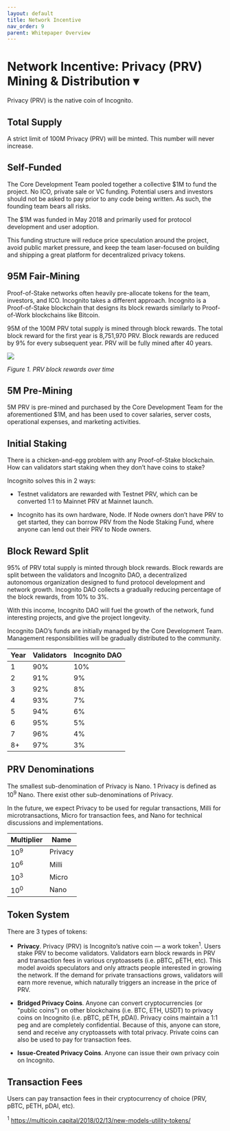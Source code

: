 ```yaml
---
layout: default
title: Network Incentive
nav_order: 9
parent: Whitepaper Overview
---
```


# Network Incentive: Privacy (PRV) Mining & Distribution ▾

Privacy (PRV) is the native coin of Incognito.

## Total Supply

A strict limit of 100M Privacy (PRV) will be minted. This number will never increase.

## Self-Funded

The Core Development Team pooled together a collective $1M to fund the project. No ICO, private sale or VC funding. Potential users and investors should not be asked to pay prior to any code being written. As such, the founding team bears all risks.

The $1M was funded in May 2018 and primarily used for protocol development and user adoption.

This funding structure will reduce price speculation around the project, avoid public market pressure, and keep the team laser-focused on building and shipping a great platform for decentralized privacy tokens.

## 95M Fair-Mining

Proof-of-Stake networks often heavily pre-allocate tokens for the team, investors, and ICO. Incognito takes a different approach. Incognito is a Proof-of-Stake blockchain that designs its block rewards similarly to Proof-of-Work blockchains like Bitcoin.

95M of the 100M PRV total supply is mined through block rewards. The total block reward for the first year is 8,751,970 PRV. Block rewards are reduced by 9% for every subsequent year. PRV will be fully mined after 40 years.

![](https://we.incognito.org/uploads/default/original/1X/f6dee108e2da6db34cd1cba91d6a0d9a16716dfa.png) 

*Figure 1. PRV block rewards over time*

## 5M Pre-Mining

5M PRV is pre-mined and purchased by the Core Development Team for the aforementioned $1M, and has been used to cover salaries, server costs, operational expenses, and marketing activities.

## Initial Staking

There is a chicken-and-egg problem with any Proof-of-Stake blockchain. How can validators start staking when they don’t have coins to stake?

Incognito solves this in 2 ways:

* Testnet validators are rewarded with Testnet PRV, which can be converted 1:1 to Mainnet PRV at Mainnet launch.

* Incognito has its own hardware, Node. If Node owners don’t have PRV to get started, they can borrow PRV from the Node Staking Fund, where anyone can lend out their PRV to Node owners.

## Block Reward Split

95% of PRV total supply is minted through block rewards. Block rewards are split between the validators and Incognito DAO, a decentralized autonomous organization designed to fund protocol development and network growth. Incognito DAO collects a gradually reducing percentage of the block rewards, from 10% to 3%.

With this income, Incognito DAO will fuel the growth of the network, fund interesting projects, and give the project longevity.

Incognito DAO’s funds are initially managed by the Core Development Team. Management responsibilities will be gradually distributed to the community.

|Year|Validators|Incognito DAO|
| --- | --- | --- |
|1|90%|10%|
|2|91%|9%|
|3|92%|8%|
|4|93%|7%|
|5|94%|6%|
|6|95%|5%|
|7|96%|4%|
|8+|97%|3%|

## PRV Denominations

The smallest sub-denomination of Privacy is Nano. 1 Privacy is defined as 10<sup>9</sup> Nano. There exist other sub-denominations of Privacy.

In the future, we expect Privacy to be used for regular transactions, Milli for microtransactions, Micro for transaction fees, and Nano for technical discussions and implementations.

|Multiplier|Name|
| --- | --- |
|10<sup>9</sup>|Privacy|
|10<sup>6</sup>|Milli|
|10<sup>3</sup>|Micro|
|10<sup>0</sup>|Nano|

## Token System

There are 3 types of tokens:

* **Privacy**. Privacy (PRV) is Incognito’s native coin — a work token<sup>1</sup>. Users stake PRV to become validators. Validators earn block rewards in PRV and transaction fees in various cryptoassets (i.e. pBTC, pETH, etc). This model avoids speculators and only attracts people interested in growing the network. If the demand for private transactions grows, validators will earn more revenue, which naturally triggers an increase in the price of PRV.

* **Bridged Privacy Coins**. Anyone can convert cryptocurrencies (or "public coins") on other blockchains (i.e. BTC, ETH, USDT) to privacy coins on Incognito (i.e. pBTC, pETH, pDAI). Privacy coins maintain a 1:1 peg and are completely confidential. Because of this, anyone can store, send and receive any cryptoassets with total privacy. Private coins can also be used to pay for transaction fees.

* **Issue-Created Privacy Coins**. Anyone can issue their own privacy coin on Incognito.

## Transaction Fees

Users can pay transaction fees in their cryptocurrency of choice (PRV, pBTC, pETH, pDAI, etc).

<sup>1</sup> https://multicoin.capital/2018/02/13/new-models-utility-tokens/